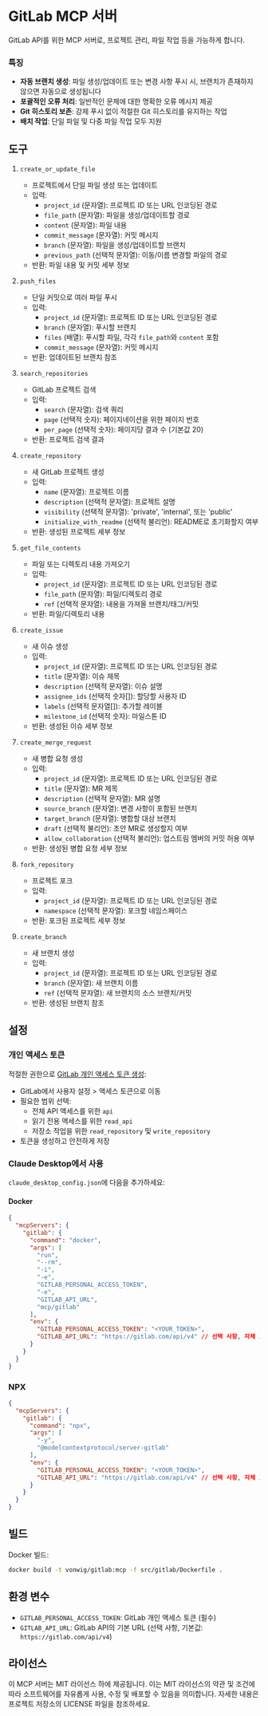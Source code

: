 # GitLab MCP 서버

GitLab API를 위한 MCP 서버로, 프로젝트 관리, 파일 작업 등을 가능하게 합니다.

### 특징

- **자동 브랜치 생성**: 파일 생성/업데이트 또는 변경 사항 푸시 시, 브랜치가 존재하지 않으면 자동으로 생성됩니다
- **포괄적인 오류 처리**: 일반적인 문제에 대한 명확한 오류 메시지 제공
- **Git 히스토리 보존**: 강제 푸시 없이 적절한 Git 히스토리를 유지하는 작업
- **배치 작업**: 단일 파일 및 다중 파일 작업 모두 지원


## 도구

1. `create_or_update_file`
   - 프로젝트에서 단일 파일 생성 또는 업데이트
   - 입력:
     - `project_id` (문자열): 프로젝트 ID 또는 URL 인코딩된 경로
     - `file_path` (문자열): 파일을 생성/업데이트할 경로
     - `content` (문자열): 파일 내용
     - `commit_message` (문자열): 커밋 메시지
     - `branch` (문자열): 파일을 생성/업데이트할 브랜치
     - `previous_path` (선택적 문자열): 이동/이름 변경할 파일의 경로
   - 반환: 파일 내용 및 커밋 세부 정보

2. `push_files`
   - 단일 커밋으로 여러 파일 푸시
   - 입력:
     - `project_id` (문자열): 프로젝트 ID 또는 URL 인코딩된 경로
     - `branch` (문자열): 푸시할 브랜치
     - `files` (배열): 푸시할 파일, 각각 `file_path`와 `content` 포함
     - `commit_message` (문자열): 커밋 메시지
   - 반환: 업데이트된 브랜치 참조

3. `search_repositories`
   - GitLab 프로젝트 검색
   - 입력:
     - `search` (문자열): 검색 쿼리
     - `page` (선택적 숫자): 페이지네이션을 위한 페이지 번호
     - `per_page` (선택적 숫자): 페이지당 결과 수 (기본값 20)
   - 반환: 프로젝트 검색 결과

4. `create_repository`
   - 새 GitLab 프로젝트 생성
   - 입력:
     - `name` (문자열): 프로젝트 이름
     - `description` (선택적 문자열): 프로젝트 설명
     - `visibility` (선택적 문자열): 'private', 'internal', 또는 'public'
     - `initialize_with_readme` (선택적 불리언): README로 초기화할지 여부
   - 반환: 생성된 프로젝트 세부 정보

5. `get_file_contents`
   - 파일 또는 디렉토리 내용 가져오기
   - 입력:
     - `project_id` (문자열): 프로젝트 ID 또는 URL 인코딩된 경로
     - `file_path` (문자열): 파일/디렉토리 경로
     - `ref` (선택적 문자열): 내용을 가져올 브랜치/태그/커밋
   - 반환: 파일/디렉토리 내용

6. `create_issue`
   - 새 이슈 생성
   - 입력:
     - `project_id` (문자열): 프로젝트 ID 또는 URL 인코딩된 경로
     - `title` (문자열): 이슈 제목
     - `description` (선택적 문자열): 이슈 설명
     - `assignee_ids` (선택적 숫자[]): 할당할 사용자 ID
     - `labels` (선택적 문자열[]): 추가할 레이블
     - `milestone_id` (선택적 숫자): 마일스톤 ID
   - 반환: 생성된 이슈 세부 정보

7. `create_merge_request`
   - 새 병합 요청 생성
   - 입력:
     - `project_id` (문자열): 프로젝트 ID 또는 URL 인코딩된 경로
     - `title` (문자열): MR 제목
     - `description` (선택적 문자열): MR 설명
     - `source_branch` (문자열): 변경 사항이 포함된 브랜치
     - `target_branch` (문자열): 병합할 대상 브랜치
     - `draft` (선택적 불리언): 초안 MR로 생성할지 여부
     - `allow_collaboration` (선택적 불리언): 업스트림 멤버의 커밋 허용 여부
   - 반환: 생성된 병합 요청 세부 정보

8. `fork_repository`
   - 프로젝트 포크
   - 입력:
     - `project_id` (문자열): 프로젝트 ID 또는 URL 인코딩된 경로
     - `namespace` (선택적 문자열): 포크할 네임스페이스
   - 반환: 포크된 프로젝트 세부 정보

9. `create_branch`
   - 새 브랜치 생성
   - 입력:
     - `project_id` (문자열): 프로젝트 ID 또는 URL 인코딩된 경로
     - `branch` (문자열): 새 브랜치 이름
     - `ref` (선택적 문자열): 새 브랜치의 소스 브랜치/커밋
   - 반환: 생성된 브랜치 참조

## 설정

### 개인 액세스 토큰
적절한 권한으로 [GitLab 개인 액세스 토큰 생성](https://docs.gitlab.com/ee/user/profile/personal_access_tokens.html):
   - GitLab에서 사용자 설정 > 액세스 토큰으로 이동
   - 필요한 범위 선택:
     - 전체 API 액세스를 위한 `api`
     - 읽기 전용 액세스를 위한 `read_api`
     - 저장소 작업을 위한 `read_repository` 및 `write_repository`
   - 토큰을 생성하고 안전하게 저장

### Claude Desktop에서 사용
`claude_desktop_config.json`에 다음을 추가하세요:

#### Docker
```json
{
  "mcpServers": { 
    "gitlab": {
      "command": "docker",
      "args": [
        "run",
        "--rm",
        "-i",
        "-e",
        "GITLAB_PERSONAL_ACCESS_TOKEN",
        "-e",
        "GITLAB_API_URL",
        "mcp/gitlab"
      ],
      "env": {
        "GITLAB_PERSONAL_ACCESS_TOKEN": "<YOUR_TOKEN>",
        "GITLAB_API_URL": "https://gitlab.com/api/v4" // 선택 사항, 자체 호스팅 인스턴스용
      }
    }
  }
}
```

### NPX

```json
{
  "mcpServers": {
    "gitlab": {
      "command": "npx",
      "args": [
        "-y",
        "@modelcontextprotocol/server-gitlab"
      ],
      "env": {
        "GITLAB_PERSONAL_ACCESS_TOKEN": "<YOUR_TOKEN>",
        "GITLAB_API_URL": "https://gitlab.com/api/v4" // 선택 사항, 자체 호스팅 인스턴스용
      }
    }
  }
}
```

## 빌드

Docker 빌드:

```bash
docker build -t vonwig/gitlab:mcp -f src/gitlab/Dockerfile .
```

## 환경 변수

- `GITLAB_PERSONAL_ACCESS_TOKEN`: GitLab 개인 액세스 토큰 (필수)
- `GITLAB_API_URL`: GitLab API의 기본 URL (선택 사항, 기본값: `https://gitlab.com/api/v4`)

## 라이선스

이 MCP 서버는 MIT 라이선스 하에 제공됩니다. 이는 MIT 라이선스의 약관 및 조건에 따라 소프트웨어를 자유롭게 사용, 수정 및 배포할 수 있음을 의미합니다. 자세한 내용은 프로젝트 저장소의 LICENSE 파일을 참조하세요.
